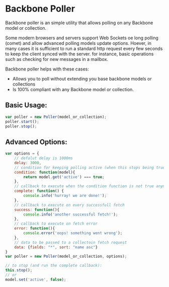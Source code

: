 Backbone Poller
===============
Backbone poller is an simple utility that allows polling on any Backbone model or collection.

Some modern browsers and servers support Web Sockets oe long polling (comet) and allow advanced polling models update options.
Hoever, in many cases it is sufficient to run a standard http request every few seconds to keep the client synced with the server.
for instance, basic operations such as checking for new messages in a mailbox.

Backbone poller helps with these cases:
* Allows you to poll without extending you base backbone models or collections
* Is 100% compliant with any Backbone model or collection.

Basic Usage:
------------
``` javascript
var poller = new Poller(model_or_collection);
poller.start();
poller.stop();
```

Advanced Options:
-----------------
``` javascript
var options = {
	// defalut delay is 1000ms
    delay: 3000, 
    // condition for keeping polling active (when this stops being true, polling will stop)
    condition: function(model){
        return model.get('active') === true;
    },
    // callback to execute when the condition function is not true anymore, or when calling stop()
    complete: function() { 
        console.info('hurray! we are done!'); 
    },
    // callback to execute on every successfull fetch
    success: function(){ 
        console.info('another successful fetch!'); 
    },
    // callback to execute on fetch error
    error: function(){ 
        console.error('oops! something went wrong'); 
    },
    // data to be passed to a collectoin fetch request
    data: {fields: "*", sort: "name asc"}
}
var poller = new Poller(model_or_collection, options);

// to stop (and run the complete callback):
this.stop();
// or
model.set('active', false);
```